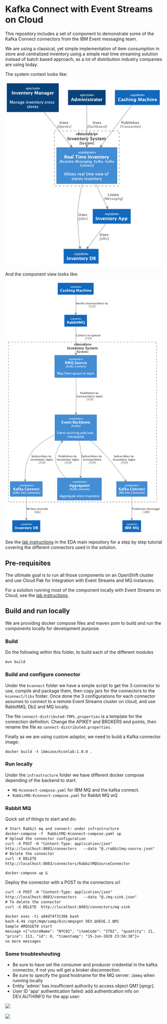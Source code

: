 # Kafka Connect with Event Streams on Cloud

This repository includes a set of component to demonstrate some of the Kafka Connect connectors from the IBM Event messaging team.

We are using a classical, yet simple implementation of item consumption in store and centralized inventory using a simple real time streaming solution instead of batch based approach, as a lot of distribution industry companies are using today.

The system context looks like:

![](./design/out/system-ctx/system-ctx.png)

And the component view looks like:

![](./design/out/solution-view/solution-view.png)

See the [lab instructions](https://ibm-cloud-architecture.github.io/refarch-eda/technology/event-streams/kconnect/) in the EDA main repository for a step by step tutorial covering the different connectors used in the solution.

## Pre-requisites

The ultimate goal is to run all those components on an OpenShift cluster and use Cloud Pak for Integration with Event Streams and MQ instances.

For a solution running most of the component locally with Event Streams on Cloud, see the [lab instructions](https://ibm-cloud-architecture.github.io/refarch-eda/technology/event-streams/kconnect/).

## Build and run locally

We are providing docker compose files and maven pom to build and run the components locally for development purpose.

### Build

Do the following within this folder, to build each of the different modules

```shell
mvn build
```

### Build and configure connector

Under the `kconnect` folder we have a simple script to get the 3 connector to use, compile and package them, then copy jars for the connectors to the `kconnect/libs` folder. Once done the 3 configurations for each connector assumes to connect to a remote Event Streams cluster on cloud, and use RabbitMQ, Db2 and MQ locally.

The file `connect-distributed-TMPL.properties` is a template for the connection definition. Change the APIKEY and BROKERS end points, then rename the file as `connect-distributed.properties`.

Finally as we are using custom adaptor, we need to build a Kafka connector image:

```shell
docker build -t ibmcase/kconlab:1.0.0 .
```

### Run locally

Under the `infrastructure` folder we have different docker compose depending of the backend to start:

* `MQ-Kconnect-compose.yaml` for IBM MQ and the kafka connect.
* `RabbitMQ-Kconnect-compose.yaml` for Rabbit MQ wQ

### Rabbit MQ

Quick set of things to start and do:

```
# Start Rabbit mq and connect: under infrastructure
docker-compose -f  RabbitMQ-Kconnect-compose.yaml up
# Upload the connector configuration
curl -X POST -H "Content-Type: application/json" http://localhost:8083/connectors   --data "@./rabbitmq-source.json"
# Delete the connector
curl -X DELETE http://localhost:8083/connectors/RabbitMQSourceConnector
```

```shell
docker-compose up &
```

Deploy the connector with a POST to the connectors url

```shell
curl -X POST -H "Content-Type: application/json" http://localhost:8083/connectors   --data "@./mq-sink.json"
# To delete the connector
curl -X DELETE  http://localhost:8083/connectors/mq-sink
```

```
docker exec -ti a84d74f31366 bash
bash-4.4$ /opt/mqm/samp/bin/amqsget DEV.QUEUE.1 QM1
Sample AMQSGET0 start
message <{"storeName": "NYC02", "itemCode": "IT02", "quantity": 11, "price": 113, "id": 0, "timestamp": "15-Jun-2020 23:56:30"}>
no more messages
```

### Some troubleshouting 

* Be sure to have set the consumer and producer credential in the kafka connector, if not you will get a broker disconnection.
* Be sure to specify the good hostname for the MQ server: `ibmmq` when running locally
* Entity 'admin' has insufficient authority to access object QM1 [qmgr].
* User ID 'app' authentication failed: add authentication info on DEV.AUTHINFO for the app user:

![](../docs/images/mq-authentication-info.png)

![](../docs/images/mq-auth-app-user.png)